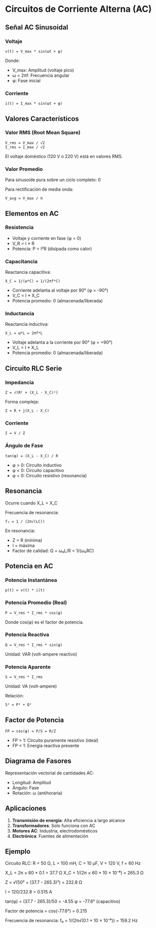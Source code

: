 # Circuitos de Corriente Alterna (AC)

## Señal AC Sinusoidal

### Voltaje

```
v(t) = V_max * sin(ωt + φ)
```

Donde:
- V_max: Amplitud (voltaje pico)
- ω = 2πf: Frecuencia angular
- φ: Fase inicial

### Corriente

```
i(t) = I_max * sin(ωt + φ)
```

## Valores Característicos

### Valor RMS (Root Mean Square)

```
V_rms = V_max / √2
I_rms = I_max / √2
```

El voltaje doméstico (120 V o 220 V) está en valores RMS.

### Valor Promedio

Para sinusoide pura sobre un ciclo completo: 0

Para rectificación de media onda:
```
V_avg = V_max / π
```

## Elementos en AC

### Resistencia

- Voltaje y corriente en fase (φ = 0)
- V_R = I * R
- Potencia: P = I²R (disipada como calor)

### Capacitancia

Reactancia capacitiva:
```
X_C = 1/(ω*C) = 1/(2πf*C)
```

- Corriente adelanta al voltaje por 90° (φ = -90°)
- V_C = I * X_C
- Potencia promedio: 0 (almacenada/liberada)

### Inductancia

Reactancia inductiva:
```
X_L = ω*L = 2πf*L
```

- Voltaje adelanta a la corriente por 90° (φ = +90°)
- V_L = I * X_L
- Potencia promedio: 0 (almacenada/liberada)

## Circuito RLC Serie

### Impedancia

```
Z = √(R² + (X_L - X_C)²)
```

Forma compleja:
```
Z = R + j(X_L - X_C)
```

### Corriente

```
I = V / Z
```

### Ángulo de Fase

```
tan(φ) = (X_L - X_C) / R
```

- φ > 0: Circuito inductivo
- φ < 0: Circuito capacitivo
- φ = 0: Circuito resistivo (resonancia)

## Resonancia

Ocurre cuando X_L = X_C

Frecuencia de resonancia:
```
f₀ = 1 / (2π√(LC))
```

En resonancia:
- Z = R (mínima)
- I = máxima
- Factor de calidad: Q = ω₀L/R = 1/(ω₀RC)

## Potencia en AC

### Potencia Instantánea

```
p(t) = v(t) * i(t)
```

### Potencia Promedio (Real)

```
P = V_rms * I_rms * cos(φ)
```

Donde cos(φ) es el factor de potencia.

### Potencia Reactiva

```
Q = V_rms * I_rms * sin(φ)
```

Unidad: VAR (volt-ampere reactivo)

### Potencia Aparente

```
S = V_rms * I_rms
```

Unidad: VA (volt-ampere)

Relación:
```
S² = P² + Q²
```

## Factor de Potencia

```
FP = cos(φ) = P/S = R/Z
```

- FP = 1: Circuito puramente resistivo (ideal)
- FP < 1: Energía reactiva presente

## Diagrama de Fasores

Representación vectorial de cantidades AC:
- Longitud: Amplitud
- Ángulo: Fase
- Rotación: ω (antihoraria)

## Aplicaciones

1. **Transmisión de energía**: Alta eficiencia a largo alcance
2. **Transformadores**: Solo funciona con AC
3. **Motores AC**: Industria, electrodomésticos
4. **Electrónica**: Fuentes de alimentación

## Ejemplo

Circuito RLC: R = 50 Ω, L = 100 mH, C = 10 μF, V = 120 V, f = 60 Hz

X_L = 2π × 60 × 0.1 = 37.7 Ω
X_C = 1/(2π × 60 × 10 × 10⁻⁶) = 265.3 Ω

Z = √(50² + (37.7 - 265.3)²) = 232.8 Ω

I = 120/232.8 = 0.515 A

tan(φ) = (37.7 - 265.3)/50 = -4.55
φ = -77.6° (capacitivo)

Factor de potencia = cos(-77.6°) = 0.215

Frecuencia de resonancia:
f₀ = 1/(2π√(0.1 × 10 × 10⁻⁶)) = 159.2 Hz
